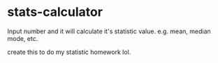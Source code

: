 # stats-calculator
Input number and it will calculate it's statistic value.
e.g. mean, median mode, etc.

create this to do my statistic homework lol.
